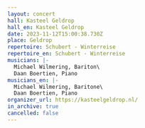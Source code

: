 ```yaml
---
layout: concert
hall: Kasteel Geldrop
hall_en: Kasteel Geldrop
date: 2023-11-12T15:00:38.730Z
place: Geldrop
repertoire: Schubert - Winterreise
repertoire_en: Schubert - Winterreise
musicians: |-
  Michael Wilmering, Bariton\
  Daan Boertien, Piano
musicians_en: |-
  Michael Wilmering, Baritone\
  Daan Boertien, Piano
organizer_url: https://kasteelgeldrop.nl/
in_archive: true
cancelled: false
---
```

